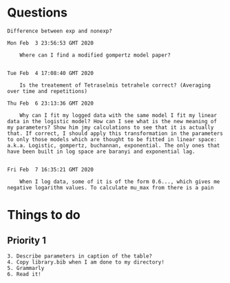 
# Questions

	Difference between exp and nonexp?

    Mon Feb  3 23:56:53 GMT 2020
    	
    	Where can I find a modified gompertz model paper?

    
    Tue Feb  4 17:08:40 GMT 2020
    	
    	Is the treatement of Tetraselmis tetrahele correct? (Averaging over time and repetitions)

    Thu Feb  6 23:13:36 GMT 2020
    	
    	Why can I fit my logged data with the same model I fit my linear data in the logistic model? How can I see what is the new meaning of my parameters? Show him jmy calculations to see that it is actually that. If correct, I should apply this transformation in the parameters to only those models which are thought to be fitted in linear space: a.k.a. Logistic, gompertz, buchannan, exponential. The only ones that have been built in log space are baranyi and exponential lag. 


    Fri Feb  7 16:35:21 GMT 2020

    	When I log data, some of it is of the form 0.6..., which gives me negative logarithm values. To calculate mu_max from there is a pain
# Things to do 

## Priority 1
	3. Describe parameters in caption of the table? 
	4. Copy library.bib when I am done to my directory!
	5. Grammarly
	6. Read it!


